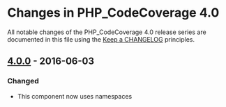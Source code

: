 # Changes in PHP_CodeCoverage 4.0

All notable changes of the PHP_CodeCoverage 4.0 release series are documented in this file using the [Keep a CHANGELOG](http://keepachangelog.com/) principles.

## [4.0.0] - 2016-06-03

### Changed

* This component now uses namespaces

[4.0.0]: http://github.com/sebastianbergmann/php-code-coverage/compare/3.3...4.0.0

